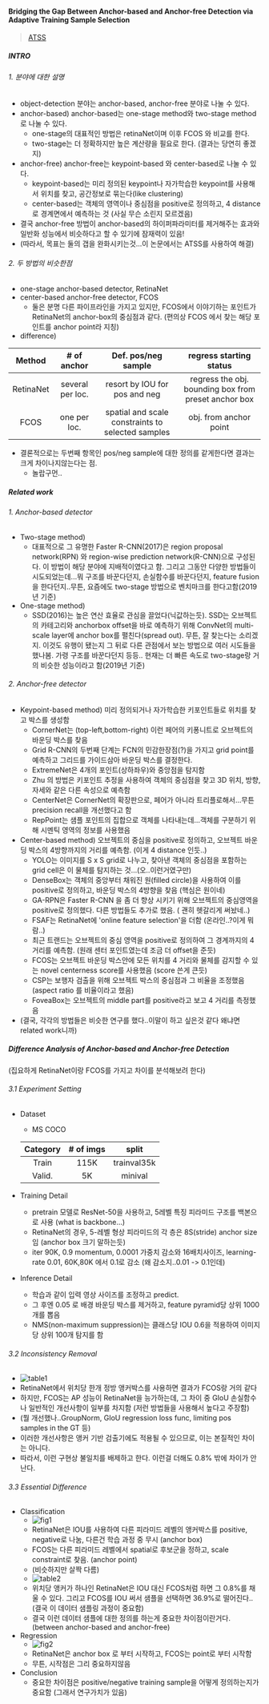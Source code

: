 #### Bridging the Gap Between Anchor-based and Anchor-free Detection via Adaptive Training Sample Selection
> [ATSS](https://arxiv.org/abs/1912.02424) <br>

##### INTRO
###### 1. 분야에 대한 설명
* object-detection 분야는 anchor-based, anchor-free 분야로 나눌 수 있다.
* anchor-based) anchor-based는 one-stage method와 two-stage method로 나눌 수 있다.
  * one-stage의 대표적인 방법은 retinaNet이며 이후 FCOS 와 비교를 한다.
  * two-stage는 더 정확하지만 높은 계산량을 필요로 한다. (결과는 당연히 좋겠지)
* anchor-free) anchor-free는 keypoint-based 와 center-based로 나눌 수 있다.
  * keypoint-based는 미리 정의된 keypoint나 자가학습한 keypoint를 사용해서 위치를 찾고, 공간정보로 묶는다(like clustering)
  * center-based는 객체의 영역이나 중심점을 positive로 정의하고, 4 distance로 경계면에서 예측하는 것 (사실 무슨 소린지 모르겠음)
* 결국 anchor-free 방법이 anchor-based의 하이퍼파라미터를 제거해주는 효과와 일반화 성능에서 비슷하다고 할 수 있기에 잠재력이 있음!
* (따라서, 목표는 둘의 갭을 완화시키는것...이 논문에서는 ATSS를 사용하여 해결)

###### 2. 두 방법의 비슷한점
* one-stage anchor-based detector, RetinaNet
* center-based anchor-free detector, FCOS
  * 둘은 분명 다른 파이프라인을 가지고 있지만, FCOS에서 이야기하는 포인트가 RetinaNet의 anchor-box의 중심점과 같다. (편의상 FCOS 에서 찾는 해당 포인트를 anchor point라 지칭)
* difference)

|Method|# of anchor|Def. pos/neg sample|regress starting status|
|:---:|:---:|:---:|:---:|
|RetinaNet|several per loc.|resort by IOU for pos and neg| regress the obj. bounding box from preset anchor box|
|FCOS|one per loc.|spatial and scale constraints to selected samples|obj. from anchor point|

  * 결론적으로는 두번째 항목인 pos/neg sample에 대한 정의를 같게한다면 결과는 크게 차이나지않는다는 점. 
    * 놀랍구먼..

##### Related work
###### 1. Anchor-based detector
 * Two-stage method) 
   * 대표적으로 그 유명한 Faster R-CNN(2017)은 region proposal network(RPN) 와 region-wise prediction network(R-CNN)으로 구성된다.
   이 방법이 해당 분야에 지배적이였다고 함.
   그리고 그동안 다양한 방법들이 시도되었는데...뭐 구조를 바꾼다던지, 손실함수를 바꾼다던지, feature fusion을 한다던지..무튼, 요즘에도 two-stage 방법으로 벤치마크를 한다고함(2019년 기준)
 * One-stage method) 
   * SSD(2016)는 높은 연산 효율로 관심을 끌었다(닉값하는듯). 
   SSD는 오브젝트의 카테고리와 anchorbox offset을 바로 예측하기 위해 ConvNet의 multi-scale layer에 anchor box를 펼친다(spread out).
   무튼, 잘 찾는다는 소리겠지. 이것도 유행이 됐는지 그 뒤로 다른 관점에서 보는 방법으로 여러 시도들을 했나봄. 가령 구조를 바꾼다던지 등등.. 
   현재는 더 빠른 속도로 two-stage랑 거의 비슷한 성능이라고 함(2019년 기준)
 
###### 2. Anchor-free detector
 * Keypoint-based method) 미리 정의되거나 자가학습한 키포인트들로 위치를 찾고 박스를 생성함
   * CornerNet는 (top-left,bottom-right) 이런 페어의 키퐁니트로 오브젝트의 바운딩 박스를 찾음
   * Grid R-CNN의 두번째 단계는 FCN의 민감한장점(?)을 가지고 grid point를 예측하고 그리드를 가이드삼아 바운딩 박스를 결정한다. 
   * ExtremeNet은 4개의 포인트(상하좌우)와 중앙점을 탐지함
   * Zhu 의 방법은 키포인트 추정을 사용하여 객체의 중심점을 찾고 3D 위치, 방향, 자세와 같은 다른 속성으로 예측함
   * CenterNet은 CornerNet의 확장판으로, 페어가 아니라 트리플로해서...무튼 precision recall을 개선했다고 함
   * RepPoint는 샘플 포인트의 집합으로 객체를 나타내는데...객체를 구분하기 위해 시멘틱 영역의 정보를 사용했음
 * Center-based method) 오브젝트의 중심을 positive로 정의하고, 오브젝트 바운딩 박스의 4방향까지의 거리를 예측함. (이게 4 distance 인듯..)
   * YOLO는 이미지를 S x S grid로 나누고, 찾아낸 객체의 중심점을 포함하는 grid cell은 이 물체를 탐지하는 것...(오..이런거였구만)
   * DenseBox는 객체의 중앙부터 채워진 원(filled circle)을 사용하여 이를 positive로 정의하고, 바운딩 박스의 4방향을 찾음 (핵심은 원이네)
   * GA-RPN은 Faster R-CNN 을 좀 더 향상 시키기 위해 오브젝트의 중심영역을 positive로 정의했다. 다른 방법들도 추가로 했음. ( 괜히 헷갈리게 써놨네..)
   * FSAF는 RetinaNet에 'online feature selection'을 더함 (온라인..?이게 뭐람..)
   * 최근 트랜드는 오브젝트의 중심 영역을 positive로 정의하여 그 경계까지의 4 거리를 예측함. (원래 센터 포인트였는데 조금 더 offset을 준듯)
   * FCOS는 오브젝트 바운딩 박스안에 모든 위치를 4 거리와 물체를 감지할 수 있는 novel centerness score를 사용했음 (score 쓴게 큰듯)
   * CSP는 보행자 검출을 위해 오브젝트 박스의 중심점과 그 비율을 조정했음 (aspect ratio 를 비율이라고 했음)
   * FoveaBox는 오브젝트의 middle part를 positive라고 보고 4 거리를 측정했음
 * (결국, 각각의 방법들은 비슷한 연구를 했다..이말이 하고 싶은것 같다 왜냐면 related work니까)
  
##### Difference Analysis of Anchor-based and Anchor-free Detection
(집요하게 RetinaNet이랑 FCOS를 가지고 차이를 분석해보려 한다)

###### 3.1 Experiment Setting
 * Dataset
   * MS COCO
   
   |Category|# of imgs|split|
   |:---:|:---:|:---:|
   |Train|115K|trainval35k|
   |Valid.|5K|minival|
 
 * Training Detail
   * pretrain 모델로 ResNet-50을 사용하고, 5레벨 특징 피라미드 구조를 백본으로 사용 (what is backbone...)
   * RetinaNet의 경우, 5-레벨 형상 피라미드의 각 층은 8S(stride) anchor size임 (anchor box 크기 말하는듯)
   * iter 90K, 0.9 momentum, 0.0001 가중치 감소와 16배치사이즈, learning-rate 0.01, 60K,80K 에서 0.1로 감소 (왜 감소지..0.01 -> 0.1인데)
 * Inference Detail
   * 학습과 같이 입력 영상 사이즈를 조정하고 predict.
   * 그 후엔 0.05 로 배경 바운딩 박스를 제거하고, feature pyramid당 상위 1000개를 뽑음
   * NMS(non-maximum suppression)는 클래스당 IOU 0.6을 적용하여 이미지당 상위 100개 탐지를 함
 
###### 3.2 Inconsistency Removal
 * ![table1](https://user-images.githubusercontent.com/33476636/99183370-8b380900-277e-11eb-8248-19d5d56ca1dc.png)
 * RetinaNet에서 위치당 한개 정방 앵커박스를 사용하면 결과가 FCOS랑 거의 같다
 * 하지만, FCOS는 AP 성능이 RetinaNet을 능가하는데, 그 차이 중 GIoU 손실함수나 일반적인 개선사항이 일부를 차지함 (저런 방법들을 사용해서 높다고 주장함)
 * (뭘 개선했나..GroupNorm, GIoU regression loss func, limiting pos samples in the GT 등)
 * 이러한 개선사항은 앵커 기반 검출기에도 적용될 수 있으므로, 이는 본질적인 차이는 아니다.
 * 따라서, 이런 구현상 불일치를 배제하고 한다. 이런걸 더해도 0.8% 밖에 차이가 안난다.

###### 3.3 Essential Difference
 * Classification
   * ![fig1](https://user-images.githubusercontent.com/33476636/99183325-34caca80-277e-11eb-9f84-3350b756cf5e.png)
   * RetinaNet은 IOU를 사용하여 다른 피라미드 레벨의 앵커박스를 positive, negative로 나눔, 다른건 학습 과정 중 무시 (anchor box)
   * FCOS는 다른 피라미드 레벨에서 spatial로 후보군을 정하고, scale constraint로 찾음. (anchor point)
   * (비슷하지만 살짝 다름)
   * ![table2](https://user-images.githubusercontent.com/33476636/99183592-52009880-2780-11eb-9868-6d107aee748b.png)
   * 위치당 앵커가 하나인 RetinaNet은 IOU 대신 FCOS처럼 하면 그 0.8%를 채울 수 있다. 그리고 FCOS를 IOU 써서 샘플을 선택하면 36.9%로 떨어진다..(결국 이 데이터 샘플링 과정이 중요함)
   * 결국 이런 데이터 샘플에 대한 정의를 하는게 중요한 차이점이란거다. (between anchor-based and anchor-free)
 * Regression
   * ![fig2](https://user-images.githubusercontent.com/33476636/99183570-3d240500-2780-11eb-904f-aef7dc741a33.png)
   * RetinaNet은 anchor box 로 부터 시작하고, FCOS는 point로 부터 시작함
   * 무튼, 시작점은 그리 중요하지않음
 * Conclusion
   * 중요한 차이점은 positive/negative training sample을 어떻게 정의하는지가 중요함 (그래서 연구가치가 있음)
